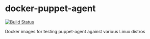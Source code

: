 # docker-puppet-agent

[![Build Status](https://travis-ci.org/jweisner/docker-puppet-agent.svg?branch=master)](https://travis-ci.org/jweisner/docker-puppet-agent)

Docker images for testing puppet-agent against various Linux distros
